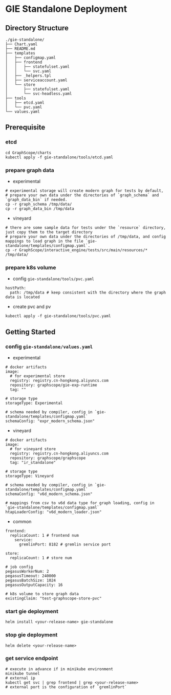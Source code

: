 # GIE Standalone Deployment
## Directory Structure
```
./gie-standalone/
├── Chart.yaml
├── README.md
├── templates
│   ├── configmap.yaml
│   ├── frontend
│   │   ├── statefulset.yaml
│   │   └── svc.yaml
│   ├── _helpers.tpl
│   ├── serviceaccount.yaml
│   └── store
│       ├── statefulset.yaml
│       └── svc-headless.yaml
├── tools
│   ├── etcd.yaml
│   └── pvc.yaml
└── values.yaml
```
## Prerequisite
### etcd
```
cd GraphScope/charts
kubectl apply -f gie-standalone/tools/etcd.yaml
```
### prepare graph data
- experimental
```
# experimental storage will create modern graph for tests by default,
# prepare your own data under the directories of `graph_schema` and `graph_data_bin` if needed.
cp -r graph_schema /tmp/data/
cp -r graph_data_bin /tmp/data
```
- vineyard
```
# there are some sample data for tests under the `resource` directory, just copy them to the target directory
# prepare your own data under the directories of /tmp/data, and config mappings to load graph in the file `gie-standalone/templates/configmap.yaml`.
cp -r GraphScope/interactive_engine/tests/src/main/resources/* /tmp/data/
```
### prepare k8s volume
- config `gie-standalone/tools/pvc.yaml`
```
hostPath:
  path: /tmp/data # keep consistent with the directory where the graph data is located
```
- create pvc and pv
```
kubectl apply -f gie-standalone/tools/pvc.yaml
```
## Getting Started
### config `gie-standalone/values.yaml`
- experimental
```
# docker artifacts
image:
  # for experimental store
  registry: registry.cn-hongkong.aliyuncs.com
  repository: graphscope/gie-exp-runtime
  tag: ""
 
# storage type
storageType: Experimental

# schema needed by compiler, config in `gie-standalone/templates/configmap.yaml`
schemaConfig: "expr_modern_schema.json"
```
- vineyard
```
# docker artifacts
image:
  # for vineyard store
  registry: registry.cn-hongkong.aliyuncs.com
  repository: graphscope/graphscope
  tag: "ir_standalone"
  
# storage type
storageType: Vineyard

# schema needed by compiler, config in `gie-standalone/templates/configmap.yaml`
schemaConfig: "v6d_modern_schema.json"

# mappings from csv to v6d data type for graph loading, config in `gie-standalone/templates/configmap.yaml`
htapLoaderConfig: "v6d_modern_loader.json" 
```
- common
```
frontend:
  replicaCount: 1 # frontend num
    service:
      gremlinPort: 8182 # gremlin service port
    
store:
  replicaCount: 1 # store num

# job config
pegasusWorkerNum: 2
pegasusTimeout: 240000
pegasusBatchSize: 1024
pegasusOutputCapacity: 16

# k8s volume to store graph data
existingClaim: "test-graphscope-store-pvc"
```
### start gie deployment
```
helm install <your-release-name> gie-standalone
```
### stop gie deployment
```
helm delete <your-release-name>
```
### get service endpoint
```
# execute in advance if in minikube environment
minikube tunnel 
# external ip
kubectl get svc | grep frontend | grep <your-release-name>
# external port is the configuration of `gremlinPort`
```
